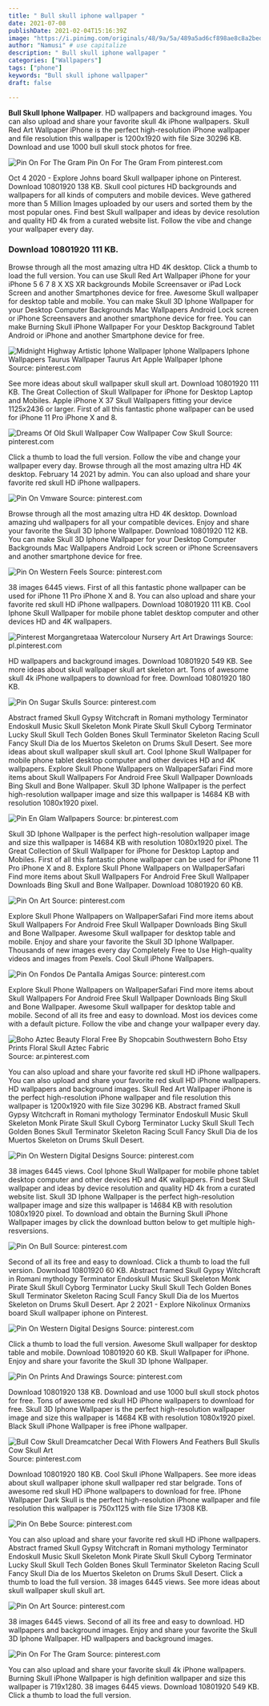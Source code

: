 ```yaml
---
title: " Bull skull iphone wallpaper "
date: 2021-07-08
publishDate: 2021-02-04T15:16:39Z
image: "https://i.pinimg.com/originals/48/9a/5a/489a5ad6cf898ae8c8a2bed6440c04a8.jpg"
author: "Namusi" # use capitalize
description: " Bull skull iphone wallpaper "
categories: ["Wallpapers"]
tags: ["phone"]
keywords: "Bull skull iphone wallpaper"
draft: false

---
```



**Bull Skull Iphone Wallpaper**. HD wallpapers and background images. You can also upload and share your favorite skull 4k iPhone wallpapers. Skull Red Art Wallpaper iPhone is the perfect high-resolution iPhone wallpaper and file resolution this wallpaper is 1200x1920 with file Size 30296 KB. Download and use 1000 bull skull stock photos for free.

![Pin On For The Gram](https://i.pinimg.com/originals/48/9a/5a/489a5ad6cf898ae8c8a2bed6440c04a8.jpg "Pin On For The Gram")
Pin On For The Gram From pinterest.com


Oct 4 2020 - Explore Johns board Skull wallpaper iphone on Pinterest. Download 10801920 138 KB. Skull cool pictures HD backgrounds and wallpapers for all kinds of computers and mobile devices. Weve gathered more than 5 Million Images uploaded by our users and sorted them by the most popular ones. Find best Skull wallpaper and ideas by device resolution and quality HD 4k from a curated website list. Follow the vibe and change your wallpaper every day.

### Download 10801920 111 KB.

Browse through all the most amazing ultra HD 4K desktop. Click a thumb to load the full version. You can use Skull Red Art Wallpaper iPhone for your iPhone 5 6 7 8 X XS XR backgrounds Mobile Screensaver or iPad Lock Screen and another Smartphones device for free. Awesome Skull wallpaper for desktop table and mobile. You can make Skull 3D Iphone Wallpaper for your Desktop Computer Backgrounds Mac Wallpapers Android Lock screen or iPhone Screensavers and another smartphone device for free. You can make Burning Skull iPhone Wallpaper For your Desktop Background Tablet Android or iPhone and another Smartphone device for free.


![Midnight Highway Artistic Iphone Wallpaper Iphone Wallpapers Iphone Wallpapers Taurus Wallpaper Taurus Art Apple Wallpaper Iphone](https://i.pinimg.com/474x/fd/07/3d/fd073db7bddef4dd390f2503816adce1.jpg "Midnight Highway Artistic Iphone Wallpaper Iphone Wallpapers Iphone Wallpapers Taurus Wallpaper Taurus Art Apple Wallpaper Iphone")
Source: pinterest.com

See more ideas about skull wallpaper skull skull art. Download 10801920 111 KB. The Great Collection of Skull Wallpaper for iPhone for Desktop Laptop and Mobiles. Apple iPhone X 37 Skull Wallpapers fitting your device 1125x2436 or larger. First of all this fantastic phone wallpaper can be used for iPhone 11 Pro iPhone X and 8.

![Dreams Of Old Skull Wallpaper Cow Wallpaper Cow Skull](https://i.pinimg.com/originals/ed/8d/60/ed8d60d40715f6d506f3299378344601.jpg "Dreams Of Old Skull Wallpaper Cow Wallpaper Cow Skull")
Source: pinterest.com

Click a thumb to load the full version. Follow the vibe and change your wallpaper every day. Browse through all the most amazing ultra HD 4K desktop. February 14 2021 by admin. You can also upload and share your favorite red skull HD iPhone wallpapers.

![Pin On Vmware](https://i.pinimg.com/originals/4d/66/95/4d6695345c8d93157a381a633e9cb2f3.jpg "Pin On Vmware")
Source: pinterest.com

Browse through all the most amazing ultra HD 4K desktop. Download amazing uhd wallpapers for all your compatible devices. Enjoy and share your favorite the Skull 3D Iphone Wallpaper. Download 10801920 112 KB. You can make Skull 3D Iphone Wallpaper for your Desktop Computer Backgrounds Mac Wallpapers Android Lock screen or iPhone Screensavers and another smartphone device for free.

![Pin On Western Feels](https://i.pinimg.com/originals/f5/a3/05/f5a3051dc34347ed746b7734c459fd50.jpg "Pin On Western Feels")
Source: pinterest.com

38 images 6445 views. First of all this fantastic phone wallpaper can be used for iPhone 11 Pro iPhone X and 8. You can also upload and share your favorite red skull HD iPhone wallpapers. Download 10801920 111 KB. Cool Iphone Skull Wallpaper for mobile phone tablet desktop computer and other devices HD and 4K wallpapers.

![Pinterest Morgangretaaa Watercolour Nursery Art Art Drawings](https://i.pinimg.com/originals/f7/2e/2b/f72e2bb53c1f59b928a5c6a4bb28135d.jpg "Pinterest Morgangretaaa Watercolour Nursery Art Art Drawings")
Source: pl.pinterest.com

HD wallpapers and background images. Download 10801920 549 KB. See more ideas about skull wallpaper skull art skeleton art. Tons of awesome skull 4k iPhone wallpapers to download for free. Download 10801920 180 KB.

![Pin On Sugar Skulls](https://i.pinimg.com/originals/e8/d9/f2/e8d9f25665218153b74a04cf89bda565.jpg "Pin On Sugar Skulls")
Source: pinterest.com

Abstract framed Skull Gypsy Witchcraft in Romani mythology Terminator Endoskull Music Skull Skeleton Monk Pirate Skull Skull Cyborg Terminator Lucky Skull Skull Tech Golden Bones Skull Terminator Skeleton Racing Scull Fancy Skull Dia de los Muertos Skeleton on Drums Skull Desert. See more ideas about skull wallpaper skull skull art. Cool Iphone Skull Wallpaper for mobile phone tablet desktop computer and other devices HD and 4K wallpapers. Explore Skull Phone Wallpapers on WallpaperSafari Find more items about Skull Wallpapers For Android Free Skull Wallpaper Downloads Bing Skull and Bone Wallpaper. Skull 3D Iphone Wallpaper is the perfect high-resolution wallpaper image and size this wallpaper is 14684 KB with resolution 1080x1920 pixel.

![Pin En Glam Wallpapers](https://i.pinimg.com/originals/aa/dd/d5/aaddd5d834b7edf13a567c9a251eb1c9.png "Pin En Glam Wallpapers")
Source: br.pinterest.com

Skull 3D Iphone Wallpaper is the perfect high-resolution wallpaper image and size this wallpaper is 14684 KB with resolution 1080x1920 pixel. The Great Collection of Skull Wallpaper for iPhone for Desktop Laptop and Mobiles. First of all this fantastic phone wallpaper can be used for iPhone 11 Pro iPhone X and 8. Explore Skull Phone Wallpapers on WallpaperSafari Find more items about Skull Wallpapers For Android Free Skull Wallpaper Downloads Bing Skull and Bone Wallpaper. Download 10801920 60 KB.

![Pin On Art](https://i.pinimg.com/originals/02/4a/91/024a91bfd18b0629cc32b13c64b90449.jpg "Pin On Art")
Source: pinterest.com

Explore Skull Phone Wallpapers on WallpaperSafari Find more items about Skull Wallpapers For Android Free Skull Wallpaper Downloads Bing Skull and Bone Wallpaper. Awesome Skull wallpaper for desktop table and mobile. Enjoy and share your favorite the Skull 3D Iphone Wallpaper. Thousands of new images every day Completely Free to Use High-quality videos and images from Pexels. Cool Skull iPhone Wallpapers.

![Pin On Fondos De Pantalla Amigas](https://i.pinimg.com/originals/02/0a/16/020a166b86108b9e72ea5f9b43fa01f0.jpg "Pin On Fondos De Pantalla Amigas")
Source: pinterest.com

Explore Skull Phone Wallpapers on WallpaperSafari Find more items about Skull Wallpapers For Android Free Skull Wallpaper Downloads Bing Skull and Bone Wallpaper. Awesome Skull wallpaper for desktop table and mobile. Second of all its free and easy to download. Most ios devices come with a default picture. Follow the vibe and change your wallpaper every day.

![Boho Aztec Beauty Floral Free By Shopcabin Southwestern Boho Etsy Prints Floral Skull Aztec Fabric](https://i.pinimg.com/originals/ca/b6/a7/cab6a71eec40d13ce65852de3c034060.jpg "Boho Aztec Beauty Floral Free By Shopcabin Southwestern Boho Etsy Prints Floral Skull Aztec Fabric")
Source: ar.pinterest.com

You can also upload and share your favorite red skull HD iPhone wallpapers. You can also upload and share your favorite red skull HD iPhone wallpapers. HD wallpapers and background images. Skull Red Art Wallpaper iPhone is the perfect high-resolution iPhone wallpaper and file resolution this wallpaper is 1200x1920 with file Size 30296 KB. Abstract framed Skull Gypsy Witchcraft in Romani mythology Terminator Endoskull Music Skull Skeleton Monk Pirate Skull Skull Cyborg Terminator Lucky Skull Skull Tech Golden Bones Skull Terminator Skeleton Racing Scull Fancy Skull Dia de los Muertos Skeleton on Drums Skull Desert.

![Pin On Western Digital Designs](https://i.pinimg.com/originals/3f/13/11/3f131153f6f3d3f54fea57ad3cb67b95.jpg "Pin On Western Digital Designs")
Source: pinterest.com

38 images 6445 views. Cool Iphone Skull Wallpaper for mobile phone tablet desktop computer and other devices HD and 4K wallpapers. Find best Skull wallpaper and ideas by device resolution and quality HD 4k from a curated website list. Skull 3D Iphone Wallpaper is the perfect high-resolution wallpaper image and size this wallpaper is 14684 KB with resolution 1080x1920 pixel. To download and obtain the Burning Skull iPhone Wallpaper images by click the download button below to get multiple high-resversions.

![Pin On Bull](https://i.pinimg.com/originals/3c/d2/db/3cd2dbf279c9de97d537d46867791262.png "Pin On Bull")
Source: pinterest.com

Second of all its free and easy to download. Click a thumb to load the full version. Download 10801920 60 KB. Abstract framed Skull Gypsy Witchcraft in Romani mythology Terminator Endoskull Music Skull Skeleton Monk Pirate Skull Skull Cyborg Terminator Lucky Skull Skull Tech Golden Bones Skull Terminator Skeleton Racing Scull Fancy Skull Dia de los Muertos Skeleton on Drums Skull Desert. Apr 2 2021 - Explore Nikolinux Ormanixs board Skull wallpaper iphone on Pinterest.

![Pin On Western Digital Designs](https://i.pinimg.com/originals/b7/bc/e7/b7bce7a89851959d71c3e5f3963d6393.jpg "Pin On Western Digital Designs")
Source: pinterest.com

Click a thumb to load the full version. Awesome Skull wallpaper for desktop table and mobile. Download 10801920 60 KB. Skull Wallpaper for iPhone. Enjoy and share your favorite the Skull 3D Iphone Wallpaper.

![Pin On Prints And Drawings](https://i.pinimg.com/originals/ae/ce/74/aece74b4e91ad9e814b569ac84f2ed81.jpg "Pin On Prints And Drawings")
Source: pinterest.com

Download 10801920 138 KB. Download and use 1000 bull skull stock photos for free. Tons of awesome red skull HD iPhone wallpapers to download for free. Skull 3D Iphone Wallpaper is the perfect high-resolution wallpaper image and size this wallpaper is 14684 KB with resolution 1080x1920 pixel. Black Skull iPhone Wallpaper is free iPhone wallpaper.

![Bull Cow Skull Dreamcatcher Decal With Flowers And Feathers Bull Skulls Cow Skull Art](https://i.pinimg.com/originals/61/2c/f9/612cf904ce0acd2716fa339f9962b1c8.jpg "Bull Cow Skull Dreamcatcher Decal With Flowers And Feathers Bull Skulls Cow Skull Art")
Source: pinterest.com

Download 10801920 180 KB. Cool Skull iPhone Wallpapers. See more ideas about skull wallpaper iphone skull wallpaper red star belgrade. Tons of awesome red skull HD iPhone wallpapers to download for free. IPhone Wallpaper Dark Skull is the perfect high-resolution iPhone wallpaper and file resolution this wallpaper is 750x1125 with file Size 17308 KB.

![Pin On Bebe](https://i.pinimg.com/originals/af/6f/e3/af6fe33cf72e44ef7caa28dfffa3ca3a.jpg "Pin On Bebe")
Source: pinterest.com

You can also upload and share your favorite red skull HD iPhone wallpapers. Abstract framed Skull Gypsy Witchcraft in Romani mythology Terminator Endoskull Music Skull Skeleton Monk Pirate Skull Skull Cyborg Terminator Lucky Skull Skull Tech Golden Bones Skull Terminator Skeleton Racing Scull Fancy Skull Dia de los Muertos Skeleton on Drums Skull Desert. Click a thumb to load the full version. 38 images 6445 views. See more ideas about skull wallpaper skull skull art.

![Pin On Art](https://i.pinimg.com/originals/1b/7d/72/1b7d72569cfc6ad984e495e44b7bcf11.jpg "Pin On Art")
Source: pinterest.com

38 images 6445 views. Second of all its free and easy to download. HD wallpapers and background images. Enjoy and share your favorite the Skull 3D Iphone Wallpaper. HD wallpapers and background images.

![Pin On For The Gram](https://i.pinimg.com/originals/48/9a/5a/489a5ad6cf898ae8c8a2bed6440c04a8.jpg "Pin On For The Gram")
Source: pinterest.com

You can also upload and share your favorite skull 4k iPhone wallpapers. Burning Skull iPhone Wallpaper is high definition wallpaper and size this wallpaper is 719x1280. 38 images 6445 views. Download 10801920 549 KB. Click a thumb to load the full version.

